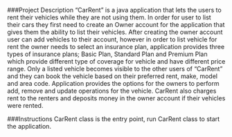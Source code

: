 ###Project Description 
   “CarRent” is a java application that lets the users to rent their vehicles while they are not using them. In order for user to list their cars they first need to create an Owner account for the application that gives them the ability to list their vehicles. After creating the owner account user can add vehicles to their account, however in order to list vehicle for rent the owner needs to select an insurance plan, application provides three types of insurance plans; Basic Plan, Standard Plan and Premium Plan which provide different type of coverage for vehicle and have different price range. Only a listed vehicle becomes visible to the other users of “CarRent” and they can book the vehicle based on their preferred rent, make, model and area code. Application provides the options for the owners to perform add, remove and update operations for the vehicle. CarRent also charges rent to the renters and deposits money in the owner account if their vehicles were rented.

###Instructions 
  CarRent class is the entry point, run CarRent class to start the application.
